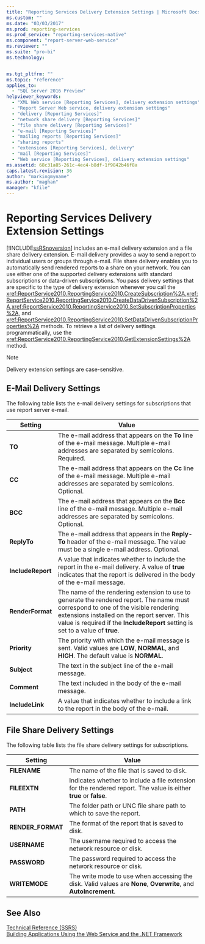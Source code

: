 ```yaml
---
title: "Reporting Services Delivery Extension Settings | Microsoft Docs"
ms.custom: ""
ms.date: "03/03/2017"
ms.prod: reporting-services
ms.prod_service: "reporting-services-native"
ms.component: "report-server-web-service"
ms.reviewer: ""
ms.suite: "pro-bi"
ms.technology: 


ms.tgt_pltfrm: ""
ms.topic: "reference"
applies_to: 
  - "SQL Server 2016 Preview"
helpviewer_keywords: 
  - "XML Web service [Reporting Services], delivery extension settings"
  - "Report Server Web service, delivery extension settings"
  - "delivery [Reporting Services]"
  - "network share delivery [Reporting Services]"
  - "file share delivery [Reporting Services]"
  - "e-mail [Reporting Services]"
  - "mailing reports [Reporting Services]"
  - "sharing reports"
  - "extensions [Reporting Services], delivery"
  - "mail [Reporting Services]"
  - "Web service [Reporting Services], delivery extension settings"
ms.assetid: 68c31a85-261c-4ec4-b8df-1f9842b46f8a
caps.latest.revision: 36
author: "markingmyname"
ms.author: "maghan"
manager: "kfile"
---
```

# Reporting Services Delivery Extension Settings
  [!INCLUDE[ssRSnoversion](../../../includes/ssrsnoversion-md.md)] includes an e-mail delivery extension and a file share delivery extension. E-mail delivery provides a way to send a report to individual users or groups through e-mail. File share delivery enables you to automatically send rendered reports to a share on your network. You can use either one of the supported delivery extensions with standard subscriptions or data-driven subscriptions. You pass delivery settings that are specific to the type of delivery extension whenever you call the <xref:ReportService2010.ReportingService2010.CreateSubscription%2A>,<xref:ReportService2010.ReportingService2010.CreateDataDrivenSubscription%2A>,<xref:ReportService2010.ReportingService2010.SetSubscriptionProperties%2A>, and <xref:ReportService2010.ReportingService2010.SetDataDrivenSubscriptionProperties%2A> methods. To retrieve a list of delivery settings programmatically, use the <xref:ReportService2010.ReportingService2010.GetExtensionSettings%2A> method.  
  
> [!NOTE]  
>  Delivery extension settings are case-sensitive.  
  
## E-Mail Delivery Settings  
 The following table lists the e-mail delivery settings for subscriptions that use report server e-mail.  
  
|Setting|Value|  
|-------------|-----------|  
|**TO**|The e-mail address that appears on the **To** line of the e-mail message. Multiple e-mail addresses are separated by semicolons. Required.|  
|**CC**|The e-mail address that appears on the **Cc** line of the e-mail message. Multiple e-mail addresses are separated by semicolons. Optional.|  
|**BCC**|The e-mail address that appears on the **Bcc** line of the e-mail message. Multiple e-mail addresses are separated by semicolons. Optional.|  
|**ReplyTo**|The e-mail address that appears in the **Reply-To** header of the e-mail message. The value must be a single e-mail address. Optional.|  
|**IncludeReport**|A value that indicates whether to include the report in the e-mail delivery. A value of **true** indicates that the report is delivered in the body of the e-mail message.|  
|**RenderFormat**|The name of the rendering extension to use to generate the rendered report. The name must correspond to one of the visible rendering extensions installed on the report server. This value is required if the **IncludeReport** setting is set to a value of **true**.|  
|**Priority**|The priority with which the e-mail message is sent. Valid values are **LOW**, **NORMAL**, and **HIGH**. The default value is **NORMAL**.|  
|**Subject**|The text in the subject line of the e-mail message.|  
|**Comment**|The text included in the body of the e-mail message.|  
|**IncludeLink**|A value that indicates whether to include a link to the report in the body of the e-mail.|  
  
## File Share Delivery Settings  
 The following table lists the file share delivery settings for subscriptions.  
  
|Setting|Value|  
|-------------|-----------|  
|**FILENAME**|The name of the file that is saved to disk.|  
|**FILEEXTN**|Indicates whether to include a file extension for the rendered report. The value is either **true** or **false**.|  
|**PATH**|The folder path or UNC file share path to which to save the report.|  
|**RENDER_FORMAT**|The format of the report that is saved to disk.|  
|**USERNAME**|The username required to access the network resource or disk.|  
|**PASSWORD**|The password required to access the network resource or disk.|  
|**WRITEMODE**|The write mode to use when accessing the disk. Valid values are **None**, **Overwrite**, and **AutoIncrement**.|  
  
## See Also  
 [Technical Reference &#40;SSRS&#41;](../../../reporting-services/technical-reference-ssrs.md)   
 [Building Applications Using the Web Service and the .NET Framework](../../../reporting-services/report-server-web-service/net-framework/building-applications-using-the-web-service-and-the-net-framework.md)  
  
  
